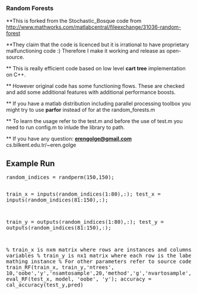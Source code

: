 <h3> Random Forests </h3>

**This is forked from the Stochastic_Bosque code from http://www.mathworks.com/matlabcentral/fileexchange/31036-random-forest

**They claim that the code is licenced but it is irrational to have proprietary malfunctioning code :) Therefore I make it working and release as open-source.

** This is really efficient code based on low level <b>cart tree</b> implementation on C++.

** However original code has some functioning flows. These are checked and add some additional features with additional performance boosts.

** If you have a matlab distribution including parallel processing toolbox you might try to use <b>parfor</b> instead of for at the random_forests.m

** To learn the usage refer to the test.m and before the use of test.m you need to run config.m to inlude the library to path.

** If you have any question: 
<b>erengolge@gmail.com</b>
cs.bilkent.edu.tr/~eren.golge

<h2> Example Run </h2>
<pre>
random_indices = randperm(150,150);

train_x = inputs(random_indices(1:80),:);
test_x = inputs(random_indices(81:150),:);

train_y = outputs(random_indices(1:80),:);
test_y = outputs(random_indices(81:150),:);

% train_x is nxm matrix where rows are instances and columns are the variables
% train_y is nx1 matrix where each row is the label of the mathing instance
% For other parameters refer to source code
model = train_RF(train_x, train_y,'ntrees', 10,'oobe','y','nsamtosample',20,'method','g','nvartosample',2);
pred = eval_RF(test_x, model, 'oobe', 'y');
accuracy = cal_accuracy(test_y,pred)
</pre>


